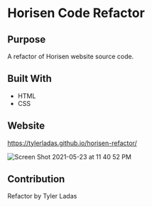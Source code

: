 # Horisen Code Refactor

## Purpose
A refactor of Horisen website source code. 

## Built With
* HTML
* CSS

## Website
https://tylerladas.github.io/horisen-refactor/

![Screen Shot 2021-05-23 at 11 40 52 PM](https://user-images.githubusercontent.com/78171259/119293484-7bfbb180-bc20-11eb-949c-40d8d5480382.png)

## Contribution
Refactor by Tyler Ladas

